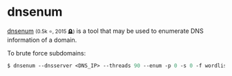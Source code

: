 # dnsenum

<div class="row row-cols-lg-2"><div>

[dnsenum](https://github.com/fwaeytens/dnsenum) <small>(0.5k ⭐, 2015 🪦)</small> is a tool that may be used to enumerate DNS information of a domain.

To brute force subdomains:

```ps
$ dnsenum --dnsserver <DNS_IP> --threads 90 --enum -p 0 -s 0 -f wordlist <domain_name>
```
</div><div>
</div></div>
